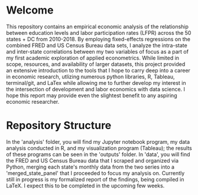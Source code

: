 # Welcome
This repository contains an empirical economic analysis of the relationship between education levels and labor participation rates (LFPR) across the 50 states + DC from 2010-2018. By employing fixed-effects regressions on the combined FRED and US Census Bureau data sets, I analyze the intra-state and inter-state correlations between my two variables of focus as a part of my first academic exploration of applied econometrics. While limited in scope, resources, and availability of larger datasets, this project provided an extensive introduction to the tools that I hope to carry deep into a career in economic research, utlizing numerous python libraries, R, Tableau, terminal/git, and LaTex while allowing me to further develop my interest in the intersection of development and labor economics with data science. I hope this report may provide even the slightest benefit to any aspiring economic researcher.

# Repository Structure
In the 'analysis' folder, you will find my Jupyter notebook program, my data analysis conducted in R, and my visualization program (Tableau); the results of these programs can be seen in the 'outputs' folder. In 'data', you will find the FRED and US Census Bureau data that I scraped and organized via Python, merging each state's monthly data from the two series into a  'merged_state_panel' that I proceeded to focus my analysis on. Currently still in progress is my formalized report of the findings, being compiled in LaTeX. I expect this to be completed in the upcoming few weeks.
